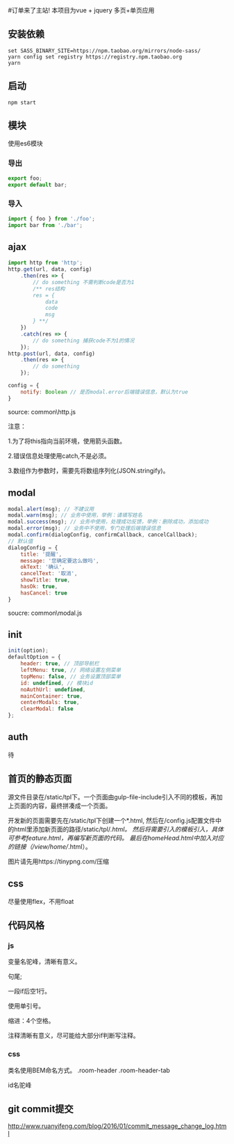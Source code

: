 #订单来了主站!
本项目为vue + jquery 多页+单页应用
## 安装依赖
```shell
set SASS_BINARY_SITE=https://npm.taobao.org/mirrors/node-sass/
yarn config set registry https://registry.npm.taobao.org
yarn
```


## 启动
```shell
npm start
```

## 模块
使用es6模块
### 导出
```js
export foo;
export default bar;
```
### 导入
```js
import { foo } from './foo';
import bar from './bar';
````

## ajax
```js
import http from 'http';
http.get(url, data, config)
    .then(res => {
        // do something 不需判断code是否为1
        /** res结构
        res = {
            data
            code
            msg
        } **/
    })
    .catch(res => {
        // do something 捕获code不为1的情况
    });
http.post(url, data, config)
    .then(res => {
        // do something
    });
```
```js
config = {
    notify: Boolean // 是否modal.error后端错误信息，默认为true
}
````
source: common\http.js

注意：

1.为了将this指向当前环境，使用箭头函数。

2.错误信息处理使用catch,不是必须。

3.数组作为参数时，需要先将数组序列化(JSON.stringify)。

## modal
```js
modal.alert(msg); // 不建议用
modal.warn(msg); // 业务中使用，举例：请填写姓名
modal.success(msg); // 业务中使用，处理成功反馈，举例：删除成功，添加成功
modal.error(msg); // 业务中不使用，专门处理后端错误信息
modal.confirm(dialogConfig, confirmCallback, cancelCallback);
// 默认值
dialogConfig = {
    title: '提醒',
    message: '您确定要这么做吗',
    okText: '确认',
    cancelText: '取消',
    showTitle: true,
    hasOk: true,
    hasCancel: true
}
```
soucre: common\modal.js

## init
```js
init(option);
defaultOption = {
    header: true, // 顶部导航栏
    leftMenu: true, // 网络设置左侧菜单
    topMenu: false, // 业务设置顶部菜单
    id: undefined, // 模块id
    noAuthUrl: undefined,
    mainContainer: true,
    centerModals: true,
    clearModal: false
};
```
## auth
待

## 首页的静态页面

源文件目录在/static/tpl下。一个页面由gulp-file-include引入不同的模板，再加上页面的内容，最终拼凑成一个页面。

开发新的页面需要先在/static/tpl下创建一个*.html, 然后在/config.js配置文件中的html里添加新页面的路径/static/tpl/*.html。
然后将需要引入的模板引入，具体可参考feature.html，再编写新页面的代码。
最后在homeHead.html中加入对应的链接（/view/home/*.html）。

图片请先用https://tinypng.com/压缩

## css
尽量使用flex，不用float

## 代码风格

### js
变量名驼峰，清晰有意义。

句尾;

一段if后空1行。

使用单引号。

缩进：4个空格。

注释清晰有意义，尽可能给大部分if判断写注释。

### css
类名使用BEM命名方式。 .room-header .room-header-tab

id名驼峰

## git commit提交
http://www.ruanyifeng.com/blog/2016/01/commit_message_change_log.html

